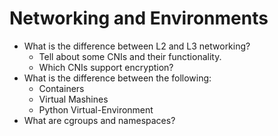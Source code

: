 # Networking and Environments

- What is the difference between L2 and L3 networking?
	- Tell about some CNIs and their functionality.
    - Which CNIs support encryption?
- What is the difference between the following:
	- Containers
	- Virtual Mashines
	- Python Virtual-Environment
- What are cgroups and namespaces?
